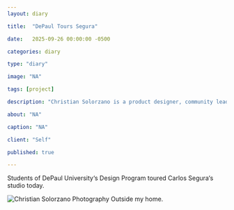 ```yaml
---
layout: diary

title:  "DePaul Tours Segura"

date:   2025-09-26 00:00:00 -0500

categories: diary

type: "diary"

image: "NA"

tags: [project]

description: "Christian Solorzano is a product designer, community leader, educator, and podcast host."

about: "NA"

caption: "NA"

client: "Self"

published: true

---
```

Students of DePaul University‘s Design Program toured Carlos Segura‘s studio today. 

![Christian Solorzano Photography](/assets/images/photography/20250926.jpg)
Outside my home.